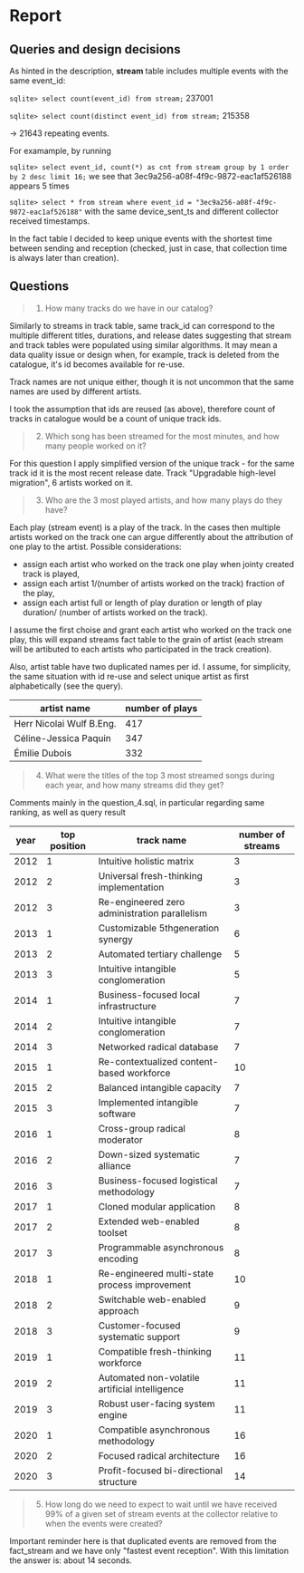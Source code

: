 # Report

## Queries and design decisions
As hinted in the description, **stream** table includes multiple events with the
same event_id:

`sqlite> select count(event_id) from stream;`
237001

`sqlite> select count(distinct event_id) from stream;`
215358

-> 21643 repeating events.

For examample, by running

`sqlite> select event_id, count(*) as cnt from stream group by 1 order by 2 desc limit 16;`
we see that 3ec9a256-a08f-4f9c-9872-eac1af526188 appears 5 times

`sqlite> select * from stream where event_id = "3ec9a256-a08f-4f9c-9872-eac1af526188"`
with the same device_sent_ts and different collector received timestamps.

In the fact table I decided to keep unique events with the shortest time
between sending and reception (checked, just in case, that collection time
is always later than creation).

## Questions
> 1. How many tracks do we have in our catalog?

Similarly to streams in track table, same track_id can correspond to the 
multiple different titles, durations, and release dates suggesting that stream
and track tables were populated using similar algorithms. It may mean a data
quality issue or design when, for example, track is deleted from the
catalogue, it's id becomes available for re-use.

Track names are not unique either, though it is not uncommon that the same names
are used by different artists. 

I took the assumption that ids are reused (as above), therefore count of tracks
in catalogue would be a count of unique track ids.

> 2. Which song has been streamed for the most minutes, 
> and how many people worked on it?

For this question I apply simplified version of the unique track - for the same
track id it is the most recent release date.
Track "Upgradable high-level migration", 6 artists worked on it.

> 3. Who are the 3 most played artists, and how many plays do they have?

Each play (stream event) is a play of the track. In the cases then multiple
artists worked on the track one can argue differently about the attribution
of one play to the artist. Possible considerations: 
- assign each artist who worked on the track one play when jointy created track 
is played,
- assign each artist 1/(number of artists worked on the track) fraction of the
play,
- assign each artist full or length of play duration or length of play duration/
(number of artists worked on the track).

I assume the first choise and grant each artist who worked on the track one play,
this will expand streams fact table to the grain of artist (each stream will
be artibuted to each artists who participated in the track creation).

Also, artist table have two duplicated names per id. I assume, for simplicity,
the same situation with id re-use and select unique artist as first
alphabetically (see the query).

|artist name|number of plays|
|-----------|---------------|
|Herr Nicolai Wulf B.Eng.|417|
|Céline-Jessica Paquin|347|
|Émilie Dubois|332|

> 4. What were the titles of the top 3 most streamed songs during each year, 
> and how many streams did they get?

Comments mainly in the question_4.sql, in particular regarding same ranking,
as well as query result

|year|top position|track name|number of streams|
|----|------------|----------|-----------------|
|2012|1|Intuitive holistic matrix|3|
|2012|2|Universal fresh-thinking implementation|3|
|2012|3|Re-engineered zero administration parallelism|3|
|2013|1|Customizable 5thgeneration synergy|6|
|2013|2|Automated tertiary challenge|5|
|2013|3|Intuitive intangible conglomeration|5|
|2014|1|Business-focused local infrastructure|7|
|2014|2|Intuitive intangible conglomeration|7|
|2014|3|Networked radical database|7|
|2015|1|Re-contextualized content-based workforce|10|
|2015|2|Balanced intangible capacity|7|
|2015|3|Implemented intangible software|7|
|2016|1|Cross-group radical moderator|8|
|2016|2|Down-sized systematic alliance|7|
|2016|3|Business-focused logistical methodology|7|
|2017|1|Cloned modular application|8|
|2017|2|Extended web-enabled toolset|8|
|2017|3|Programmable asynchronous encoding|8|
|2018|1|Re-engineered multi-state process improvement|10|
|2018|2|Switchable web-enabled approach|9|
|2018|3|Customer-focused systematic support|9|
|2019|1|Compatible fresh-thinking workforce|11|
|2019|2|Automated non-volatile artificial intelligence|11|
|2019|3|Robust user-facing system engine|11|
|2020|1|Compatible asynchronous methodology|16|
|2020|2|Focused radical architecture|16|
|2020|3|Profit-focused bi-directional structure|14|

> 5. How long do we need to expect to wait until we have received 99% of a 
> given set of stream events at the collector relative to when the events were 
> created?

Important reminder here is that duplicated events are removed from the
fact_stream and we have only "fastest event reception".
With this limitation the answer is: about 14 seconds.